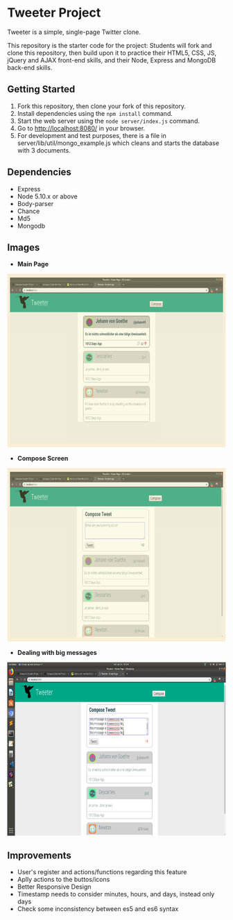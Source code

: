 # Tweeter Project

Tweeter is a simple, single-page Twitter clone.

This repository is the starter code for the project: Students will fork and clone this repository, then build upon it to practice their HTML5, CSS, JS, jQuery and AJAX front-end skills, and their Node, Express and MongoDB back-end skills.



## Getting Started

1. Fork this repository, then clone your fork of this repository.
2. Install dependencies using the `npm install` command.
3. Start the web server using the `node server/index.js` command.
4. Go to <http://localhost:8080/> in your browser.
5. For development and test purposes, there is a file in server/lib/util/mongo_example.js which cleans and starts the database with 3 documents.



## Dependencies

- Express
- Node 5.10.x or above
- Body-parser
- Chance
- Md5
- Mongodb



## Images
* **Main Page** 

<img src="docs/main.png" width="600" height="400"/>


* **Compose Screen**

<img src="docs/compose.png" width="600" height="400"/>


* **Dealing with big messages**

<img src="docs/big-message.png" width="600" height="400"/>



## Improvements
- User's register and actions/functions regarding this feature
- Aplly actions to the buttos/icons
- Better Responsive Design
- Timestamp needs to consider minutes, hours, and days, instead only days
- Check some inconsistency between es5 and es6 syntax
 
